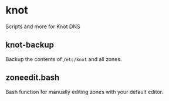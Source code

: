 # knot
Scripts and more for Knot DNS

## knot-backup
Backup the contents of `/etc/knot` and all zones.

## zoneedit.bash
Bash function for manually editing zones with your default editor.
